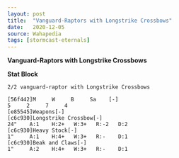 ```yaml
---
layout: post
title:  "Vanguard-Raptors with Longstrike Crossbows"
date:   2020-12-05
source: Wahapedia
tags: [stormcast-eternals]
---
```


**Vanguard-Raptors with Longstrike Crossbows**

**Stat Block**
```
2/2 vanguard-raptor with Longstrike Crossbows
```

```
[56f442]M     W     B     Sa    [-]
5     2     7     4     
[e85545]Weapons[-]
[c6c930]Longstrike Crossbow[-]
24"    A:1    H:2+   W:3+   R:-2   D:2   
[c6c930]Heavy Stock[-]
1"     A:1    H:4+   W:3+   R:-    D:1   
[c6c930]Beak and Claws[-]
1"     A:2    H:4+   W:3+   R:-    D:1   
```


